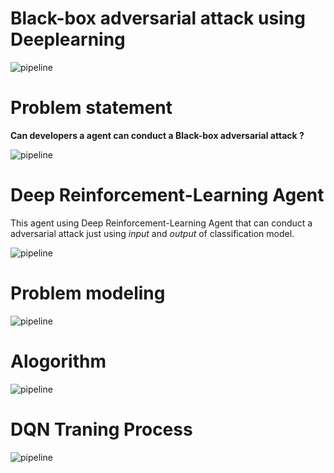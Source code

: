 # Black-box adversarial attack using Deeplearning

![pipeline](figure/results.png)


# Problem statement

**Can developers a agent can conduct a Black-box adversarial attack ?**

![pipeline](figure/agent_attack.png)
# Deep Reinforcement-Learning Agent
This agent using Deep Reinforcement-Learning Agent that can conduct a adversarial attack just using *input* and *output* of classification model.

![pipeline](figure/baseline.png)

# Problem modeling
![pipeline](figure/formular.png)


# Alogorithm
![pipeline](figure/algo.png)

# DQN Traning Process
![pipeline](figure/DQN_Traning.png)





